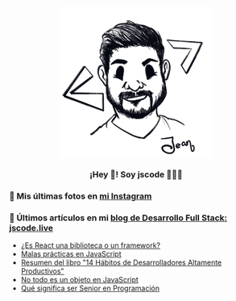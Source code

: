<p align="center" width="300">
   <img align="center" width="300" src="https://github.com/jscodelive/jscodelive/blob/main/69214236_553259055213529_5058666743845617664_n.jpg" />
   <h3 align="center">¡Hey 👋! Soy jscode 👨🏻‍💻</h3>
</p>

### 📸 Mis últimas fotos en [mi Instagram](https://instagram.com/jscode.live)


### 📝 Últimos artículos en mi [blog de Desarrollo Full Stack: jscode.live](https://jscode.live)
- [¿Es React una biblioteca o un framework?](https://jscode.live/react-biblioteca-o-framework/)
- [Malas prácticas en JavaScript](https://jscode.live/malas-practicas-javascript/)
- [Resumen del libro "14 Hábitos de Desarrolladores Altamente Productivos"](https://jscode.live/14-habitos-programadores-altamente-productivos/)
- [No todo es un objeto en JavaScript](https://jscode.live/no-todo-objeto-javascript/)
- [Qué significa ser Senior en Programación](https://jscode.live/que-se-espera-senior-programacion/)
